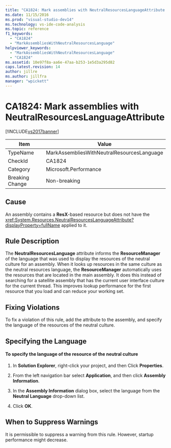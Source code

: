 ```yaml
---
title: "CA1824: Mark assemblies with NeutralResourcesLanguageAttribute | Microsoft Docs"
ms.date: 11/15/2016
ms.prod: "visual-studio-dev14"
ms.technology: vs-ide-code-analysis
ms.topic: reference
f1_keywords:
  - "CA1824"
  - "MarkAssembliesWithNeutralResourcesLanguage"
helpviewer_keywords:
  - "MarkAssembliesWithNeutralResourcesLanguage"
  - "CA1824"
ms.assetid: 10e97f8a-aa6e-47aa-b253-1e5d3a295d82
caps.latest.revision: 14
author: jillre
ms.author: jillfra
manager: "wpickett"
---
```

# CA1824: Mark assemblies with NeutralResourcesLanguageAttribute
[!INCLUDE[vs2017banner](../includes/vs2017banner.md)]

|Item|Value|
|-|-|
|TypeName|MarkAssembliesWithNeutralResourcesLanguage|
|CheckId|CA1824|
|Category|Microsoft.Performance|
|Breaking Change|Non-breaking|

## Cause
 An assembly contains a **ResX**-based resource but does not have the <xref:System.Resources.NeutralResourcesLanguageAttribute?displayProperty=fullName> applied to it.

## Rule Description
 The **NeutralResourcesLanguage** attribute informs the **ResourceManager** of the language that was used to display the resources of the neutral culture for an assembly. When it looks up resources in the same culture as the neutral resources language, the **ResourceManager** automatically uses the resources that are located in the main assembly. It does this instead of searching for a satellite assembly that has the current user interface culture for the current thread. This improves lookup performance for the first resource that you load and can reduce your working set.

## Fixing Violations
 To fix a violation of this rule, add the attribute to the assembly, and specify the language of the resources of the neutral culture.

## Specifying the Language

#### To specify the language of the resource of the neutral culture

1. In **Solution Explorer**, right-click your project, and then Click **Properties**.

2. From the left navigation bar select **Application**, and then click **Assembly Information**.

3. In the **Assembly Information** dialog box, select the language from the **Neutral Language** drop-down list.

4. Click **OK**.

## When to Suppress Warnings
 It is permissible to suppress a warning from this rule. However, startup performance might decrease.
